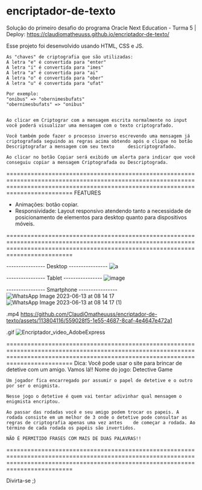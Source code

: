 # encriptador-de-texto
Solução do primeiro desafio do programa Oracle Next Education - Turma 5 | Deploy: https://claudiomatheuuss.github.io/encriptador-de-texto/

Esse projeto foi desenvolvido usando HTML, CSS e JS.
    
    
    As "chaves" de criptografia que são utilizadas:
    A letra "e" é convertida para "enter"
    A letra "i" é convertida para "imes"
    A letra "a" é convertida para "ai"
    A letra "o" é convertida para "ober"
    A letra "u" é convertida para "ufat"

    Por exemplo:
    "onibus" => "obernimesbufats"
    "obernimesbufats" => "onibus"
	
	
	Ao clicar em Criptograr com a mensagem escrita normalmente no input você poderá visualizar uma mensagem com o texto criptografado.

	Você também pode fazer o processo inverso escrevendo uma mensagem já criptografada seguindo as regras acima obtendo após o clique no botão Descriptografar a mensagem com seu texto 	desicriptografado.

	Ao clicar no botão Copiar será exibido um alerta para indicar que você conseguiu copiar a mensagem Criptografada ou Descriptograda.

=====================================================================================================================================================================================
				FEATURES
* Animações: botão copiar.
* Responsividade: Layout responsivo atendendo tanto a necessidade de posicionamento de elementos para desktop quanto para dispositivos móveis.

=====================================================================================================================================================================================




---------------- Desktop ----------------
![a](https://github.com/ClaudiOmatheuuss/encriptador-de-texto/assets/113804116/c4f46339-fa03-41be-a3bd-cfe916e26db4)

---------------- Tablet ---------------- 
![image](https://github.com/ClaudiOmatheuuss/encriptador-de-texto/assets/113804116/882f5734-a0f9-4085-b3ac-7e3b3714d1ad)

---------------- Smartphone ----------------
![WhatsApp Image 2023-06-13 at 08 14 17](https://github.com/ClaudiOmatheuuss/encriptador-de-texto/assets/113804116/2d768cb0-fd5f-4c4f-8d9e-9148cacda4da)
![WhatsApp Image 2023-06-13 at 08 14 17 (1)](https://github.com/ClaudiOmatheuuss/encriptador-de-texto/assets/113804116/c2c04ca2-8a1f-4507-8c9e-95e853e7f6cb)


.mp4
https://github.com/ClaudiOmatheuuss/encriptador-de-texto/assets/113804116/559028f5-1e55-4687-8caf-4e4647e472a1



.gif
![Encriptador_video_AdobeExpress](https://github.com/ClaudiOmatheuuss/encriptador-de-texto/assets/113804116/eb1a3f75-fc26-47de-9e8d-767eb7628b66)




=====================================================================================================================================================================================
Dica: Você pode usar o site para brincar de detetive com um amigo. Vamos lá!!
	Nome do jogo: Detective Game
	
	Um jogador fica encarregado por assumir o papel de detetive e o outro por ser o enigmista.

	Nesse jogo o detetive é quem vai tentar adivinhar qual mensagem o enigmista encriptou.
	
	Ao passar das rodadas você e seu amigo podem trocar os papeis. A rodada consiste em um melhor de 3 onde o detetive pode consultar as regras de criptografia apenas uma vez antes 	de começar a rodada. Ao término de cada rodada os papéis são invertidos.

	NÃO É PERMITIDO FRASES COM MAIS DE DUAS PALAVRAS!!
=====================================================================================================================================================================================


Divirta-se ;)
